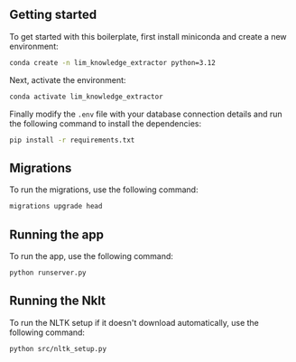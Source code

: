 ## Getting started

To get started with this boilerplate, first install miniconda and create a new environment:

```bash
conda create -n lim_knowledge_extractor python=3.12
```

Next, activate the environment:

```bash
conda activate lim_knowledge_extractor
```

Finally modify the `.env` file with your database connection details and run the following command to install the dependencies:

```bash
pip install -r requirements.txt
```

## Migrations

To run the migrations, use the following command:

```bash
migrations upgrade head
```

## Running the app

To run the app, use the following command:

```bash
python runserver.py
```

## Running the Nklt 
To run the NLTK setup if it doesn't download automatically, use the following command:

```bash
python src/nltk_setup.py
```
